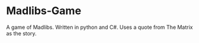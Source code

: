 # Madlibs-Game
A game of Madlibs. Written in python and C#.
Uses a quote from The Matrix as the story.

